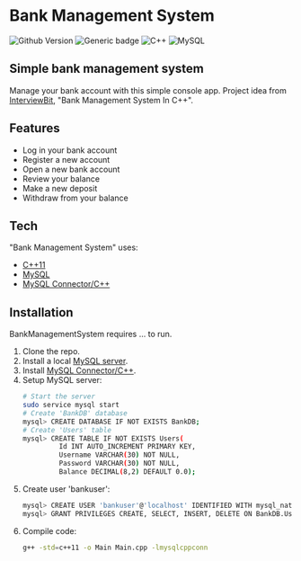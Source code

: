 # Bank Management System
![Github Version](https://img.shields.io/badge/version-0.2.1-brightgreen) ![Generic badge](https://img.shields.io/badge/status-ongoing-brightgreen.svg)
![C++](https://img.shields.io/badge/C%2B%2B-00599C?style=for-the-badge&logo=c%2B%2B&logoColor=white) ![MySQL](https://img.shields.io/badge/mysql-%2300f.svg?style=for-the-badge&logo=mysql&logoColor=white)

## Simple bank management system
Manage your bank account with this simple console app.
Project idea from [InterviewBit](https://www.interviewbit.com/blog/cpp-projects/), "Bank Management System In C++".

## Features

- Log in your  bank account
- Register a new account
- Open a new bank account
- Review your balance
- Make a new deposit
- Withdraw from your balance

## Tech

"Bank Management System" uses:
- [C++11](https://isocpp.org/)
- [MySQL](https://dev.mysql.com/doc/)
- [MySQL Connector/C++](https://dev.mysql.com/doc/connector-cpp/8.0/en/)

## Installation
BankManagementSystem requires ... to run.
1. Clone the repo.
2. Install a local [MySQL server](https://dev.mysql.com/downloads/).
3. Install [MySQL Connector/C++](https://dev.mysql.com/doc/connector-cpp/8.0/en/).
4. Setup MySQL server:
   ```sh
   # Start the server
   sudo service mysql start
   # Create 'BankDB' database
   mysql> CREATE DATABASE IF NOT EXISTS BankDB;
   # Create 'Users' table
   mysql> CREATE TABLE IF NOT EXISTS Users(
            Id INT AUTO_INCREMENT PRIMARY KEY,
            Username VARCHAR(30) NOT NULL,
            Password VARCHAR(30) NOT NULL,
            Balance DECIMAL(8,2) DEFAULT 0.0);
   ```
5. Create user 'bankuser':
   ```sh
   mysql> CREATE USER 'bankuser'@'localhost' IDENTIFIED WITH mysql_native_password BY 'password';
   mysql> GRANT PRIVILEGES CREATE, SELECT, INSERT, DELETE ON BankDB.Users TO 'bankuser'@'localhost';
   ```
6. Compile code:
   ```sh
   g++ -std=c++11 -o Main Main.cpp -lmysqlcppconn
   ```